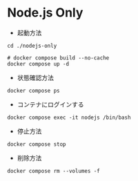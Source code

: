 # Node.js Only

+ 起動方法

```
cd ./nodejs-only

# docker compose build --no-cache
docker compose up -d
```

+ 状態確認方法

```
docker compose ps
```

+ コンテナにログインする

```
docker compose exec -it nodejs /bin/bash
```

+ 停止方法

```
docker compose stop
```

+ 削除方法

```
docker compose rm --volumes -f
```
